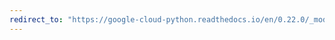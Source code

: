 ```yaml
---
redirect_to: "https://google-cloud-python.readthedocs.io/en/0.22.0/_modules/google/cloud/storage/acl.html"
---
```

